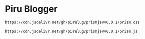 # Piru Blogger

```bash
https://cdn.jsdelivr.net/gh/pirulug/prismjs@v0.0.1/prism.css
```

```bash
https://cdn.jsdelivr.net/gh/pirulug/prismjs@v0.0.1/prism.js
```